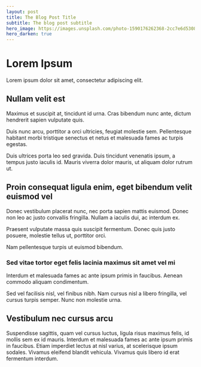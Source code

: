 ```yaml
---
layout: post
title: The Blog Post Title
subtitle: The blog post subtitle
hero_image: https://images.unsplash.com/photo-1590176262368-2cc7e6d53085
hero_darken: true
---
```


# Lorem Ipsum

Lorem ipsum dolor sit amet, consectetur adipiscing elit.

## Nullam velit est

Maximus et suscipit at, tincidunt id urna. Cras bibendum nunc ante, dictum hendrerit sapien vulputate quis.

Duis nunc arcu, porttitor a orci ultricies, feugiat molestie sem. Pellentesque habitant morbi tristique senectus et netus et malesuada fames ac turpis egestas.

Duis ultrices porta leo sed gravida. Duis tincidunt venenatis ipsum, a tempus justo iaculis id. Mauris viverra dolor mauris, ut aliquam dolor rutrum ut.

## Proin consequat ligula enim, eget bibendum velit euismod vel

Donec vestibulum placerat nunc, nec porta sapien mattis euismod. Donec non leo ac justo convallis fringilla. Nullam a iaculis dui, ac interdum ex.

Praesent vulputate massa quis suscipit fermentum. Donec quis justo posuere, molestie tellus ut, porttitor orci.

Nam pellentesque turpis ut euismod bibendum.

### Sed vitae tortor eget felis lacinia maximus sit amet vel mi

Interdum et malesuada fames ac ante ipsum primis in faucibus. Aenean commodo aliquam condimentum.

Sed vel facilisis nisl, vel finibus nibh. Nam cursus nisl a libero fringilla, vel cursus turpis semper. Nunc non molestie urna.

## Vestibulum nec cursus arcu

Suspendisse sagittis, quam vel cursus luctus, ligula risus maximus felis, id mollis sem ex id mauris. Interdum et malesuada fames ac ante ipsum primis in faucibus.
Etiam imperdiet lectus at nisl varius, at scelerisque ipsum sodales. Vivamus eleifend blandit vehicula. Vivamus quis libero id erat fermentum interdum.
